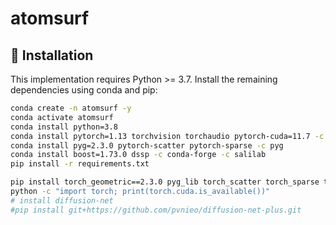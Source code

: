 # atomsurf


## :construction_worker: Installation
This implementation requires Python >= 3.7. Install the remaining dependencies using conda and pip:

```bash
conda create -n atomsurf -y
conda activate atomsurf
conda install python=3.8
conda install pytorch=1.13 torchvision torchaudio pytorch-cuda=11.7 -c pytorch -c nvidia
conda install pyg=2.3.0 pytorch-scatter pytorch-sparse -c pyg
conda install boost=1.73.0 dssp -c conda-forge -c salilab
pip install -r requirements.txt

pip install torch_geometric==2.3.0 pyg_lib torch_scatter torch_sparse torch_cluster torch_spline_conv -f https://data.pyg.org/whl/torch-1.13.1+cpu.html
python -c "import torch; print(torch.cuda.is_available())"
# install diffusion-net
#pip install git+https://github.com/pvnieo/diffusion-net-plus.git
```


